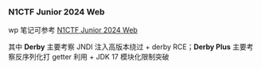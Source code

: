 ### N1CTF Junior 2024 Web

wp 笔记可参考 [N1CTF Junior 2024 Web](https://racerz.notion.site/N1-Junior-web-2193a3beccc546b6adcaf75a92232512?pvs=4)

其中 **Derby** 主要考察 JNDI 注入高版本绕过 + derby RCE；**Derby Plus** 主要考察反序列化打 getter 利用 + JDK 17 模块化限制突破